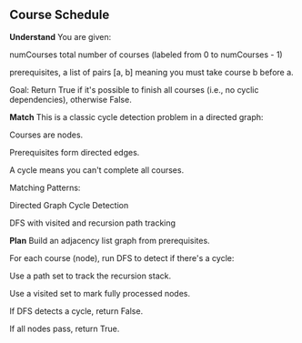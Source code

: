 ## Course Schedule
**Understand**
You are given:

numCourses total number of courses (labeled from 0 to numCourses - 1)

prerequisites, a list of pairs [a, b] meaning you must take course b before a.

Goal:
Return True if it's possible to finish all courses (i.e., no cyclic dependencies), otherwise False.

**Match**
This is a classic cycle detection problem in a directed graph:

Courses are nodes.

Prerequisites form directed edges.

A cycle means you can't complete all courses.

Matching Patterns:

Directed Graph Cycle Detection

DFS with visited and recursion path tracking

**Plan**
Build an adjacency list graph from prerequisites.

For each course (node), run DFS to detect if there's a cycle:

Use a path set to track the recursion stack.

Use a visited set to mark fully processed nodes.

If DFS detects a cycle, return False.

If all nodes pass, return True.